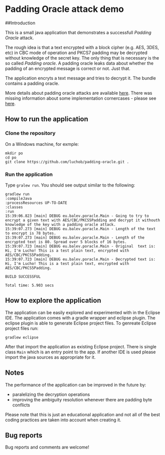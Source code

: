 # Padding Oracle attack demo

##Introduction

This is a small java application that demonstrates a successfull _Padding Oracle_ attack.

The rough idea is that a text encrypted with a block cipher (e.g. AES, 3DES, etc) in CBC mode of operation and PKCS7 padding may be decrypted without knowledge of the secret key. The only thing that is necessary is the so called _Padding oracle_. A padding oracle leaks data about whether the padding of an encrypted message is correct or not. Just that.

The application encryts a text message and tries to decrypt it. The bundle contains a padding oracle.

More details about padding oracle attacks are available [here](https://en.wikipedia.org/wiki/Padding_oracle_attack).
There was missing information about some implementation cornercases - please see [here](http://crypto.stackexchange.com/questions/40800/is-the-padding-oracle-attack-deterministic).

## How to run the application

### Clone the repository

On a Windows machine, for exmple:

```
mkdir po
cd po
git clone https://github.com/luchob/padding-oracle.git .
```

### Run the application

Type `gralew run`. You should see output similar to the following:

```
gradlew run
:compileJava
:processResources UP-TO-DATE
:classes
:run
15:39:06.823 [main] DEBUG eu.balev.poracle.Main - Going to try to encrypt a given text with AES/CBC/PKCS5Padding and decrypt it withouth knowledge of the key with a padding oracle attack.
15:39:07.273 [main] DEBUG eu.balev.poracle.Main - Length of the text to encrypt is 78 bytes.
15:39:07.273 [main] DEBUG eu.balev.poracle.Main - Length of the encrypted text is 80. Spread over 5 blocks of 16 bytes.
15:39:07.723 [main] DEBUG eu.balev.poracle.Main - Original  text is: Hi, I'm Lucho! This is a test plain text, encrypted with AES/CBC/PKCS5Padding.
15:39:07.723 [main] DEBUG eu.balev.poracle.Main - Decrypted text is: Hi, I'm Lucho! This is a test plain text, encrypted with AES/CBC/PKCS5Padding.

BUILD SUCCESSFUL

Total time: 5.903 secs
```

## How to explore the application

The application can be easily explored and experimented with in the Eclipse IDE. The application comes with a gradle wrapper and eclipse plugin. The eclipse plugin is able to generate Eclipse project files. To genreate Eclipse project files run:

```
gradlew eclipse
```

After that import the application as existing Eclipse project. There is single class `Main` which is an entry point to the app. If another IDE is used please import the java sources as appropriate for it.

## Notes

The performance of the application can be improved in the future by:

* paralelizing the decryption operations
* improving the ambiguity resolution whenever there are padding byte conflicts

Please note that this is just an educational application and not all of the best coding practices are taken into account when creating it.

## Bug reports

Bug reports and comments are welcome!
